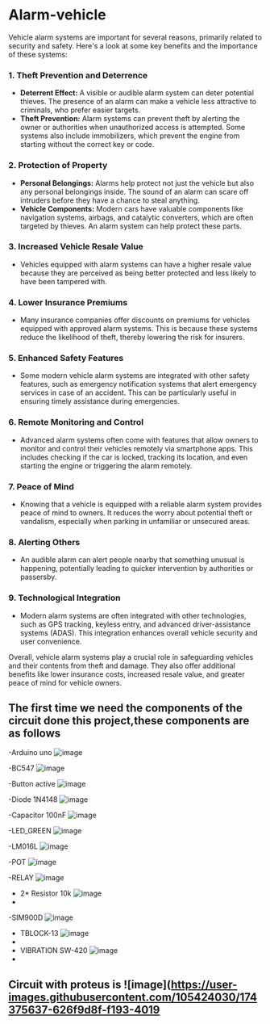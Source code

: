 # Alarm-vehicle

Vehicle alarm systems are important for several reasons, primarily related to security and safety. Here's a look at some key benefits and the importance of these systems:

### 1. **Theft Prevention and Deterrence**
- **Deterrent Effect:** A visible or audible alarm system can deter potential thieves. The presence of an alarm can make a vehicle less attractive to criminals, who prefer easier targets.
- **Theft Prevention:** Alarm systems can prevent theft by alerting the owner or authorities when unauthorized access is attempted. Some systems also include immobilizers, which prevent the engine from starting without the correct key or code.

### 2. **Protection of Property**
- **Personal Belongings:** Alarms help protect not just the vehicle but also any personal belongings inside. The sound of an alarm can scare off intruders before they have a chance to steal anything.
- **Vehicle Components:** Modern cars have valuable components like navigation systems, airbags, and catalytic converters, which are often targeted by thieves. An alarm system can help protect these parts.

### 3. **Increased Vehicle Resale Value**
- Vehicles equipped with alarm systems can have a higher resale value because they are perceived as being better protected and less likely to have been tampered with.

### 4. **Lower Insurance Premiums**
- Many insurance companies offer discounts on premiums for vehicles equipped with approved alarm systems. This is because these systems reduce the likelihood of theft, thereby lowering the risk for insurers.

### 5. **Enhanced Safety Features**
- Some modern vehicle alarm systems are integrated with other safety features, such as emergency notification systems that alert emergency services in case of an accident. This can be particularly useful in ensuring timely assistance during emergencies.

### 6. **Remote Monitoring and Control**
- Advanced alarm systems often come with features that allow owners to monitor and control their vehicles remotely via smartphone apps. This includes checking if the car is locked, tracking its location, and even starting the engine or triggering the alarm remotely.

### 7. **Peace of Mind**
- Knowing that a vehicle is equipped with a reliable alarm system provides peace of mind to owners. It reduces the worry about potential theft or vandalism, especially when parking in unfamiliar or unsecured areas.

### 8. **Alerting Others**
- An audible alarm can alert people nearby that something unusual is happening, potentially leading to quicker intervention by authorities or passersby.

### 9. **Technological Integration**
- Modern alarm systems are often integrated with other technologies, such as GPS tracking, keyless entry, and advanced driver-assistance systems (ADAS). This integration enhances overall vehicle security and user convenience.

Overall, vehicle alarm systems play a crucial role in safeguarding vehicles and their contents from theft and damage. They also offer additional benefits like lower insurance costs, increased resale value, and greater peace of mind for vehicle owners.

## The first time we need the components of the circuit done this project,these components are as follows
-Arduino uno ![image](https://user-images.githubusercontent.com/105424030/174350010-5d2ea934-e236-4961-98d7-d8bec1cf19a3.png)

-BC547 ![image](https://user-images.githubusercontent.com/105424030/174350672-71726d88-0a64-4ec8-b146-7492c5aba117.png)

-Button active ![image](https://user-images.githubusercontent.com/105424030/174352106-ddb51272-b7a5-45b9-9319-97c0afaee4e2.png)

-Diode 1N4148 ![image](https://user-images.githubusercontent.com/105424030/174352550-9d1e053d-c465-42cc-afd2-d8bbfde65c9d.png)

-Capacitor 100nF ![image](https://user-images.githubusercontent.com/105424030/174353506-d5993710-b6ed-4ebf-8aaa-56fd11371488.png)

-LED_GREEN ![image](https://user-images.githubusercontent.com/105424030/174353835-b621339d-a25f-4ba8-9f16-16c438dee6bf.png)

-LM016L ![image](https://user-images.githubusercontent.com/105424030/174354187-94fa56e7-a04a-4dce-a131-287dd4a421ec.png)

-POT ![image](https://user-images.githubusercontent.com/105424030/174355868-372b672a-2d0f-41f7-8fdb-eb1e6d564307.png)

-RELAY ![image](https://user-images.githubusercontent.com/105424030/174356573-c3dfc98b-6731-43ee-aa88-d8c53f4ca740.png)

- 2* Resistor 10k ![image](https://user-images.githubusercontent.com/105424030/174356938-c29d4f8f-8606-4e5c-a2ca-35cca64c6abd.png)
- 
-SIM900D ![image](https://user-images.githubusercontent.com/105424030/174357171-ff79bda4-faab-45f4-9064-77f91b71a6d8.png)

- TBLOCK-13 ![image](https://user-images.githubusercontent.com/105424030/174357760-383cebb1-93aa-47f2-8456-10e87cb611de.png)
- 
- VIBRATION SW-420 ![image](https://user-images.githubusercontent.com/105424030/174358113-2cafa765-a8c7-488b-818a-5543493489c4.png)
- 
## Circuit with proteus is ![image](https://user-images.githubusercontent.com/105424030/174375637-626f9d8f-f193-4019
